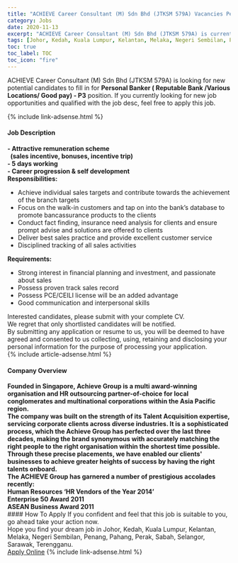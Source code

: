 ```yaml
---
title: "ACHIEVE Career Consultant (M) Sdn Bhd (JTKSM 579A) Vacancies Personal Banker ( Reputable Bank /Various Locations/ Good pay) - P3" 
category: Jobs 
date: 2020-11-13 
excerpt: "ACHIEVE Career Consultant (M) Sdn Bhd (JTKSM 579A) is currently looking for suitable person to fill in the Personal Banker ( Reputable Bank /Various Locations/ Good pay) - P3 which positioned at Johor, Kedah, Kuala Lumpur, Kelantan, Melaka, Negeri Sembilan, Penang, Pahang, Perak, Sabah, Selangor, Sarawak, Terengganu" 
tags: [Johor, Kedah, Kuala Lumpur, Kelantan, Melaka, Negeri Sembilan, Penang, Pahang, Perak, Sabah, Selangor, Sarawak, Terengganu] 
toc: true 
toc_label: TOC 
toc_icon: "fire" 
--- 
```


<p>ACHIEVE Career Consultant (M) Sdn Bhd (JTKSM 579A) is looking for new potential candidates to fill in for <b>Personal Banker ( Reputable Bank /Various Locations/ Good pay) - P3</b> position. If you currently looking for new job opportunities and qualified with the job desc, feel free to apply this job.
</p>{% include link-adsense.html %} 
<div><div><div><h4>Job Description</h4></div></div><div><div><span><div><div><strong>- Attractive remuneration scheme<br>&#160; (sales incentive, bonuses, incentive trip)<br>- 5 days working<br>- Career progression &amp; self development</strong></div><div><strong>Responsibilities:</strong></div><ul><li>Achieve individual sales targets and contribute towards the achievement of the branch targets</li><li>Focus on the walk-in customers and tap on into the bank&#8217;s database to promote bancassurance products to the clients</li><li>Conduct fact finding, insurance need analysis for clients and ensure prompt advise and solutions are offered to clients</li><li>Deliver best sales practice and provide excellent customer service</li><li>Disciplined tracking of all sales activities</li></ul><div><strong>Requirements:</strong></div><ul><li>Strong interest in financial planning and investment, and passionate about sales</li><li>Possess proven track sales record</li><li>Possess PCE/CEILI license will be an added advantage</li><li>Good communication and interpersonal skills</li></ul><div><div>Interested candidates, please submit with your complete CV.</div><div>We regret that only shortlisted candidates will be notified.</div>By submitting any application or resume to us, you will be deemed to have agreed and consented to us collecting, using, retaining and disclosing your personal information for the purpose of processing your application.</div></div></span></div></div></div> 
{% include article-adsense.html %} 
<div><div><div><h4>Company Overview</h4></div></div><div><div><span><div><div><div><strong>Founded in Singapore,&#160;Achieve Group is a multi award-winning organisation and HR outsourcing partner-of-choice for local conglomerates and multinational corporations within the Asia Pacific region. </strong><div><strong>The company was built on the strength of its Talent Acquisition expertise, servicing corporate clients across diverse industries. It is a sophisticated process, which the Achieve Group has perfected over the last&#160;three decades, making the brand synonymous with accurately matching the right people to the right organisation within the shortest time possible.&#160; Through these precise placements, we have enabled our clients' businesses to achieve greater heights of success by having the right talents onboard.</strong></div></div><div><div><strong>The ACHIEVE Group has garnered a number of prestigious accolades recently:</strong></div><div><strong>Human Resources &#8216;HR Vendors of the Year 2014&#8217;<br>Enterprise 50 Award 2011<br>ASEAN Business Award 2011</strong></div></div></div></div></span></div></div></div> 
#### How To Apply 
If you confident and feel that this job is suitable to you, go ahead take your action now. <br/> 
Hope you find your dream job in Johor, Kedah, Kuala Lumpur, Kelantan, Melaka, Negeri Sembilan, Penang, Pahang, Perak, Sabah, Selangor, Sarawak, Terengganu. <br/> 
<a href="https://www.jobstreet.com.my/en/job/personal-banker-reputable-bank-various-locations-good-pay-p3-4422809?jobId=jobstreet-my-job-4422809&sectionRank=22&token=0~d1272e37-e24b-419d-beea-5321564183f7&fr=SRP%20View%20In%20New%20Ta" class="btn btn--info" target="_blank" rel="nofollow noopenner">Apply Online</a> 
{% include link-adsense.html %} 